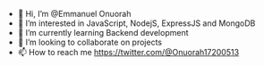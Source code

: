 - 👋 Hi, I’m @Emmanuel Onuorah
- 👀 I’m interested in JavaScript, NodejS, ExpressJS and MongoDB
- 🌱 I’m currently learning Backend development
- 💞️ I’m looking to collaborate on projects
- 📫 How to reach me 
https://twitter.com/@Onuorah17200513

<!---
Emmanuel-webDev/Emmanuel-webDev is a ✨ special ✨ repository because its `README.md` (this file) appears on your GitHub profile.
You can click the Preview link to take a look at your changes.
--->
